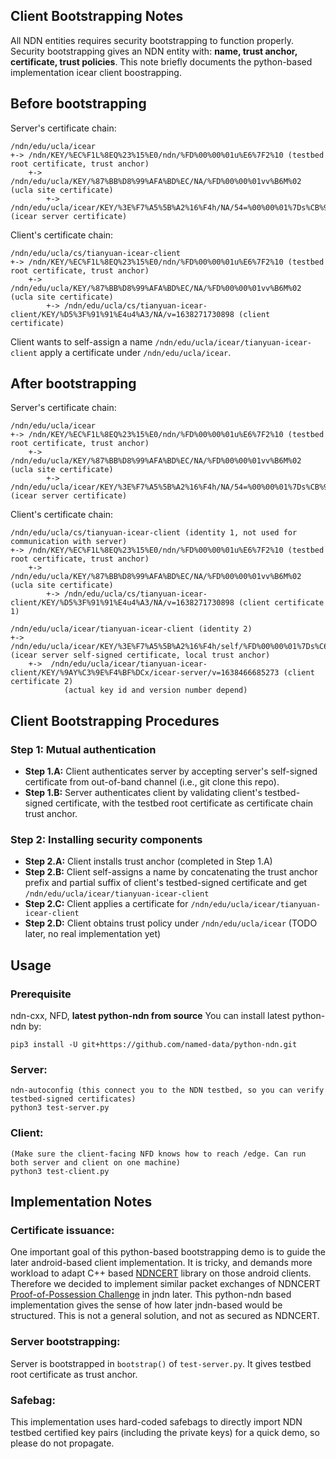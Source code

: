 Client Bootstrapping Notes
------------------------
All NDN entities requires security bootstrapping to function properly.
Security bootstrapping gives an NDN entity with: **name, trust anchor, certificate, trust policies**.
This note briefly documents the python-based implementation icear client boostrapping.

## Before bootstrapping
Server's certificate chain:
```
/ndn/edu/ucla/icear
+-> /ndn/KEY/%EC%F1L%8EQ%23%15%E0/ndn/%FD%00%00%01u%E6%7F2%10 (testbed root certificate, trust anchor)
    +-> /ndn/edu/ucla/KEY/%87%BB%D8%99%AFA%BD%EC/NA/%FD%00%00%01vv%B6M%02 (ucla site certificate)
        +-> /ndn/edu/ucla/icear/KEY/%3E%F7%A5%5B%A2%16%F4h/NA/54=%00%00%01%7Ds%CB%9F%87 (icear server certificate)
```

Client's certificate chain:
```
/ndn/edu/ucla/cs/tianyuan-icear-client
+-> /ndn/KEY/%EC%F1L%8EQ%23%15%E0/ndn/%FD%00%00%01u%E6%7F2%10 (testbed root certificate, trust anchor)
    +-> /ndn/edu/ucla/KEY/%87%BB%D8%99%AFA%BD%EC/NA/%FD%00%00%01vv%B6M%02 (ucla site certificate)
        +-> /ndn/edu/ucla/cs/tianyuan-icear-client/KEY/%D5%3F%91%91%E4u4%A3/NA/v=1638271730898 (client certificate)
```

Client wants to self-assign a name ``/ndn/edu/ucla/icear/tianyuan-icear-client`` apply a certificate under ``/ndn/edu/ucla/icear``.

## After bootstrapping
Server's certificate chain:
```
/ndn/edu/ucla/icear
+-> /ndn/KEY/%EC%F1L%8EQ%23%15%E0/ndn/%FD%00%00%01u%E6%7F2%10 (testbed root certificate, trust anchor)
    +-> /ndn/edu/ucla/KEY/%87%BB%D8%99%AFA%BD%EC/NA/%FD%00%00%01vv%B6M%02 (ucla site certificate)
        +-> /ndn/edu/ucla/icear/KEY/%3E%F7%A5%5B%A2%16%F4h/NA/54=%00%00%01%7Ds%CB%9F%87 (icear server certificate)
```

Client's certificate chain:
```
/ndn/edu/ucla/cs/tianyuan-icear-client (identity 1, not used for communication with server)
+-> /ndn/KEY/%EC%F1L%8EQ%23%15%E0/ndn/%FD%00%00%01u%E6%7F2%10 (testbed root certificate, trust anchor)
    +-> /ndn/edu/ucla/KEY/%87%BB%D8%99%AFA%BD%EC/NA/%FD%00%00%01vv%B6M%02 (ucla site certificate)
        +-> /ndn/edu/ucla/cs/tianyuan-icear-client/KEY/%D5%3F%91%91%E4u4%A3/NA/v=1638271730898 (client certificate 1)

/ndn/edu/ucla/icear/tianyuan-icear-client (identity 2)
+-> /ndn/edu/ucla/icear/KEY/%3E%F7%A5%5B%A2%16%F4h/self/%FD%00%00%01%7Ds%C6%CB%FD (icear server self-signed certificate, local trust anchor)
    +->  /ndn/edu/ucla/icear/tianyuan-icear-client/KEY/%9AY%C3%9E%F4%BF%DCx/icear-server/v=1638466685273 (client certificate 2)
            (actual key id and version number depend)
```

## Client Bootstrapping Procedures

### Step 1: Mutual authentication
* **Step 1.A:** Client authenticates server by accepting server's self-signed certificate from out-of-band channel (i.e., git clone this repo).
* **Step 1.B:** Server authenticates client by validating client's testbed-signed certificate, with the testbed root certificate as certificate chain trust anchor.

### Step 2: Installing security components  
* **Step 2.A:** Client installs trust anchor (completed in Step 1.A)
* **Step 2.B:** Client self-assigns a name by concatenating the trust anchor prefix and partial suffix of client's testbed-signed certificate and get ``/ndn/edu/ucla/icear/tianyuan-icear-client``
* **Step 2.C:** Client applies a certificate for ``/ndn/edu/ucla/icear/tianyuan-icear-client``
* **Step 2.D:** Client obtains trust policy under ``/ndn/edu/ucla/icear`` (TODO later, no real implementation yet)

## Usage

### Prerequisite
ndn-cxx, NFD, **latest python-ndn from source**
You can install latest python-ndn by:
```
pip3 install -U git+https://github.com/named-data/python-ndn.git
```

### Server:
```
ndn-autoconfig (this connect you to the NDN testbed, so you can verify testbed-signed certificates)
python3 test-server.py
```

### Client:
```
(Make sure the client-facing NFD knows how to reach /edge. Can run both server and client on one machine)
python3 test-client.py
```

## Implementation Notes
### Certificate issuance:
One important goal of this python-based bootstrapping demo is to guide the later android-based client implementation.
It is tricky, and demands more workload to adapt C++ based [NDNCERT](https://github.com/named-data/ndncert) library on those android clients.
Therefore we decided to implement similar packet exchanges of NDNCERT [Proof-of-Possession Challenge](https://github.com/named-data/ndncert/wiki/NDNCERT-Protocol-0.3-Challenges) in jndn later.
This python-ndn based implementation gives the sense of how later jndn-based would be structured.
This is not a general solution, and not as secured as NDNCERT.

### Server bootstrapping:
Server is bootstrapped in ``bootstrap()`` of ``test-server.py``. 
It gives testbed root certificate as trust anchor.

### Safebag:
This implementation uses hard-coded safebags to directly import NDN testbed certified key pairs (including the private keys) for a quick demo, so please do not propagate.
